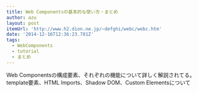 ```yaml
---
title: Web Componentsの基本的な使い方・まとめ
author: azu
layout: post
itemUrl: 'http://www.h2.dion.ne.jp/~defghi/webc/webc.htm'
date: '2014-12-16T12:36:23.781Z'
tags:
  - WebComponents
  - tutorial
  - まとめ
---
```

Web Componentsの構成要素、それぞれの機能について詳しく解説されてる。
template要素、HTML Imports、Shadow DOM、Custom Elementsについて
